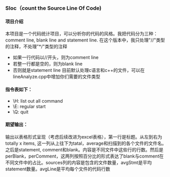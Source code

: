 ### Sloc（count the Source Line Of Code)
#### 项目介绍
本项目是一个代码统计项目，可以分析你的代码的风格。我把代码分为三种：comment line, blank line and statement line.
在这个版本中，我只处理"//"类型的注释，不处理"*/"类型的注释
- 如果一行代码以//开头，则为comment line
- 若整一行都是空的，则为blank line
- 否则就是statement line
目前默认处理c语言和c++的文件，可以在lineAnalyze.cpp中增加你们需要的文件类型
#### 指令表如下：
- \H: list out all command
- \E: regular start
- \Q: quit


#### 期望输出：
输出以表格形式呈现（考虑后续改进为excel表格），第一行是标题。从左到右为totally x items, 这一列从上往下为tatal，average和扫描到的各个文件的文件名。之后是statement, comment和blank。内容是不同文件中这些行的行数。然后是perBlank，perComment，这两列按照百分比的形式表达了blank与comment在不同文件中的占比。sources列的内容是包含的文件数量，avgStmt是平均statement数量。avgLine是平均每个文件的代码行数


